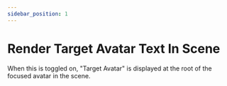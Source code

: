 ```yaml
---
sidebar_position: 1
---
```


# Render Target Avatar Text In Scene

When this is toggled on, "Target Avatar" is displayed at the root of the focused avatar in the scene.